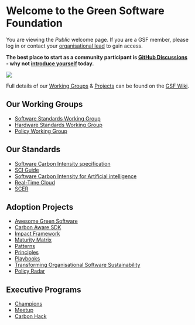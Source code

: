 # Welcome to the Green Software Foundation
You are viewing the _Public_ welcome page. If you are a GSF member, please log in or contact your [organisational lead](https://greensoftware.foundation/team) to gain access.

**The best place to start as a community participant is [GitHub Discussions](https://grnsft.org/discuss) - why not [introduce yourself](https://github.com/orgs/Green-Software-Foundation/discussions/2) today.**

<img src="https://user-images.githubusercontent.com/8318213/219030886-3148de11-6d39-4e74-b450-5489bde8414b.png"  />

Full details of our [Working Groups](https://wiki.greensoftware.foundation/governance-working-groups) & [Projects](https://wiki.greensoftware.foundation/project) can be found on the [GSF Wiki](https://wiki.greensoftware.foundation/).

## Our Working Groups

* [Software Standards Working Group](https://github.com/Green-Software-Foundation/standards-wg)
* [Hardware Standards Working Group](https://github.com/Green-Software-Foundation/hardware-standards-wg)
* [Policy Working Group](https://github.com/Green-Software-Foundation/policy-wg)

## Our Standards
* [Software Carbon Intensity specification](https://github.com/Green-Software-Foundation/sci)
* [SCI Guide](https://github.com/Green-Software-Foundation/sci-guide)
* [Software Carbon Intensity for Artificial intelligence](https://github.com/Green-Software-Foundation/sci-ai)
* [Real-Time Cloud](https://github.com/Green-Software-Foundation/real-time-cloud)
* [SCER](https://github.com/Green-Software-Foundation/scer)

## Adoption Projects

* [Awesome Green Software](https://github.com/Green-Software-Foundation/awesome-green-software)
* [Carbon Aware SDK](https://github.com/Green-Software-Foundation/carbon-aware-sdk)
* [Impact Framework](https://github.com/Green-Software-Foundation/if)
* [Maturity Matrix](https://github.com/Green-Software-Foundation/green-software-maturity-matrix)
* [Patterns](https://github.com/Green-Software-Foundation/patterns)
* [Principles](https://github.com/Green-Software-Foundation/learn)
* [Playbooks](https://github.com/Green-Software-Foundation/green-software-playbooks)
* [Transforming Organisational Software Sustainability](https://github.com/Green-Software-Foundation/toss)
* [Policy Radar](https://github.com/Green-Software-Foundation/policy_radar)

## Executive Programs
* [Champions](https://github.com/Green-Software-Foundation/champions)
* [Meetup](https://github.com/Green-Software-Foundation/meetup)
* [Carbon Hack](https://github.com/Green-Software-Foundation/hack)
